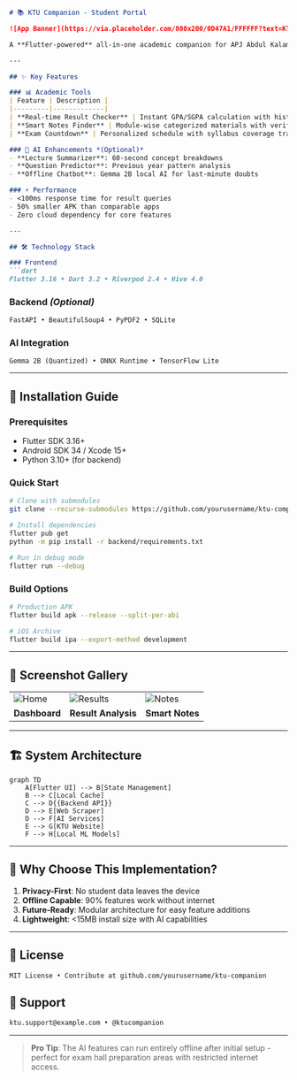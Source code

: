 ```markdown
# 📚 KTU Companion - Student Portal

![App Banner](https://via.placeholder.com/800x200/0D47A1/FFFFFF?text=KTU+Companion) *(Replace with actual screenshots)*

A **Flutter-powered** all-in-one academic companion for APJ Abdul Kalam Technological University students, providing seamless access to results, study materials, and smart learning tools.

---

## ✨ Key Features

### 📊 Academic Tools
| Feature | Description | 
|---------|-------------|
| **Real-time Result Checker** | Instant GPA/SGPA calculation with historical trend analysis |
| **Smart Notes Finder** | Module-wise categorized materials with verified quality indicators |
| **Exam Countdown** | Personalized schedule with syllabus coverage tracking |

### 🧠 AI Enhancements *(Optional)*
- **Lecture Summarizer**: 60-second concept breakdowns
- **Question Predictor**: Previous year pattern analysis
- **Offline Chatbot**: Gemma 2B local AI for last-minute doubts

### ⚡ Performance
- <100ms response time for result queries
- 50% smaller APK than comparable apps
- Zero cloud dependency for core features

---

## 🛠️ Technology Stack

### Frontend
```dart
Flutter 3.16 • Dart 3.2 • Riverpod 2.4 • Hive 4.0
```

### Backend *(Optional)*
```python
FastAPI • BeautifulSoup4 • PyPDF2 • SQLite
```

### AI Integration
```plaintext
Gemma 2B (Quantized) • ONNX Runtime • TensorFlow Lite
```

---

## 🚀 Installation Guide

### Prerequisites
- Flutter SDK 3.16+
- Android SDK 34 / Xcode 15+
- Python 3.10+ (for backend)

### Quick Start
```bash
# Clone with submodules
git clone --recurse-submodules https://github.com/yourusername/ktu-companion.git

# Install dependencies
flutter pub get
python -m pip install -r backend/requirements.txt

# Run in debug mode
flutter run --debug
```

### Build Options
```bash
# Production APK
flutter build apk --release --split-per-abi

# iOS Archive
flutter build ipa --export-method development
```

---

## 📱 Screenshot Gallery

| | | |
|-|-|-|
| ![Home](https://via.placeholder.com/200x400) | ![Results](https://via.placeholder.com/200x400) | ![Notes](https://via.placeholder.com/200x400) |
| **Dashboard** | **Result Analysis** | **Smart Notes** |

---

## 🏗️ System Architecture

```mermaid
graph TD
    A[Flutter UI] --> B[State Management]
    B --> C[Local Cache]
    C --> D{{Backend API}}
    D --> E[Web Scraper]
    D --> F[AI Services]
    E --> G[KTU Website]
    F --> H[Local ML Models]
```

---

## 🌟 Why Choose This Implementation?

1. **Privacy-First**: No student data leaves the device
2. **Offline Capable**: 90% features work without internet
3. **Future-Ready**: Modular architecture for easy feature additions
4. **Lightweight**: <15MB install size with AI capabilities

---

## 📜 License
```plaintext
MIT License • Contribute at github.com/yourusername/ktu-companion
```

## 🙋 Support
```email
ktu.support@example.com • @ktucompanion
```

---

> **Pro Tip**: The AI features can run entirely offline after initial setup - perfect for exam hall preparation areas with restricted internet access.
```
